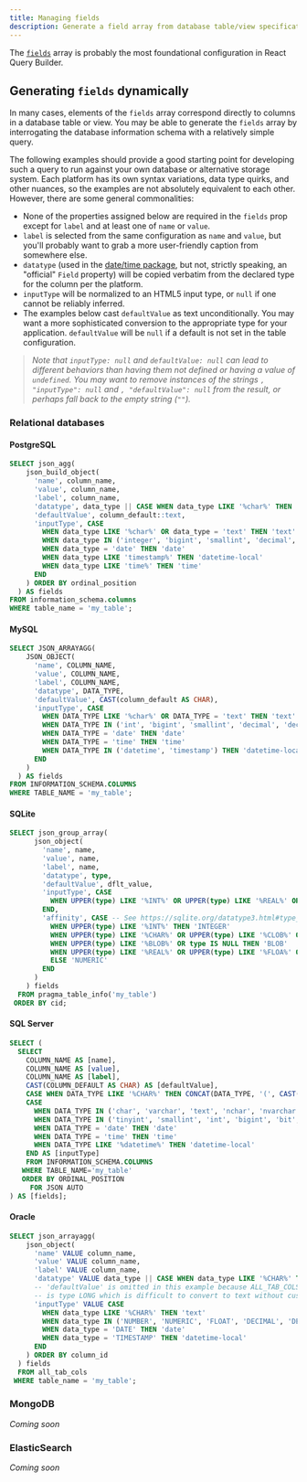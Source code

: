 ```yaml
---
title: Managing fields
description: Generate a field array from database table/view specification
---
```


The [`fields`](../components/querybuilder#fields) array is probably the most foundational configuration in React Query Builder.

<!--
TODO: Review each property in detail.
```ts
interface Field {
  id?: string; // The field identifier (if not provided, `name` will be used)
  name: string; // The field name (REQUIRED)
  label: string; // The field label (REQUIRED)
  operators?: OptionList<Operator>[]; // Array of operators (if not provided, `getOperators()` will be used)
  valueEditorType?: ValueEditorType; // Value editor type for this field (if not provided, `getValueEditorType()` will be used)
  inputType?: string | null; // @type attribute for the <input /> rendered by ValueEditor, e.g. 'text', 'number', or 'date' (if not provided, `getInputType()` will be used)
  values?: OptionList; // Array of value options, applicable when valueEditorType is 'select', 'radio', or 'multiselect' (if not provided, `getValues()` will be used)
  defaultOperator?: string; // Default operator for this field (if not provided, `getDefaultOperator()` will be used)
  defaultValue?: any; // Default value for this field (if not provided, `getDefaultValue()` will be used)
  placeholder?: string; // Placeholder text for the value editor when this field is selected
  validator?: RuleValidator; // Validation function for rules that specify this field
  valueSources?: ValueSources | ((operator: string) => ValueSources); // List of allowed value sources (must contain "value", "field", or both)
  comparator?: string | ((f: Field, operator: string) => boolean); // Determines which (other) fields to include in the list when the rule's valueSource is "field"
  className?: Classname; // Assigned to rules where this field is selected
  separator?: ReactNode; // Rendered between multiple value editors, e.g. when the operator is "between" or "notBetween"
}
```
-->

## Generating `fields` dynamically

In many cases, elements of the `fields` array correspond directly to columns in a database table or view. You may be able to generate the `fields` array by interrogating the database information schema with a relatively simple query.

The following examples should provide a good starting point for developing such a query to run against your own database or alternative storage system. Each platform has its own syntax variations, data type quirks, and other nuances, so the examples are not absolutely equivalent to each other. However, there are some general commonalities:

- None of the properties assigned below are required in the `fields` prop except for `label` and at least one of `name` or `value`.
- `label` is selected from the same configuration as `name` and `value`, but you'll probably want to grab a more user-friendly caption from somewhere else.
- `datatype` (used in the [date/time package](../datetime), but not, strictly speaking, an "official" `Field` property) will be copied verbatim from the declared type for the column per the platform.
- `inputType` will be normalized to an HTML5 input type, or `null` if one cannot be reliably inferred.
- The examples below cast `defaultValue` as text unconditionally. You may want a more sophisticated conversion to the appropriate type for your application. `defaultValue` will be `null` if a default is not set in the table configuration.

> _Note that `inputType: null` and `defaultValue: null` can lead to different behaviors than having them not defined or having a value of `undefined`. You may want to remove instances of the strings `, "inputType": null` and `, "defaultValue": null` from the result, or perhaps fall back to the empty string (`""`)._

### Relational databases

#### PostgreSQL

```sql
SELECT json_agg(
    json_build_object(
      'name', column_name,
      'value', column_name,
      'label', column_name,
      'datatype', data_type || CASE WHEN data_type LIKE '%char%' THEN '(' || character_maximum_length || ')' END,
      'defaultValue', column_default::text,
      'inputType', CASE
        WHEN data_type LIKE '%char%' OR data_type = 'text' THEN 'text'
        WHEN data_type IN ('integer', 'bigint', 'smallint', 'decimal', 'numeric', 'real', 'double precision') THEN 'number'
        WHEN data_type = 'date' THEN 'date'
        WHEN data_type LIKE 'timestamp%' THEN 'datetime-local'
        WHEN data_type LIKE 'time%' THEN 'time'
      END
    ) ORDER BY ordinal_position
  ) AS fields
FROM information_schema.columns
WHERE table_name = 'my_table';
```

#### MySQL

```sql
SELECT JSON_ARRAYAGG(
    JSON_OBJECT(
      'name', COLUMN_NAME,
      'value', COLUMN_NAME,
      'label', COLUMN_NAME,
      'datatype', DATA_TYPE,
      'defaultValue', CAST(column_default AS CHAR),
      'inputType', CASE
        WHEN DATA_TYPE LIKE '%char%' OR DATA_TYPE = 'text' THEN 'text'
        WHEN DATA_TYPE IN ('int', 'bigint', 'smallint', 'decimal', 'dec', 'fixed', 'numeric', 'float', 'double', 'double precision') THEN 'number'
        WHEN DATA_TYPE = 'date' THEN 'date'
        WHEN DATA_TYPE = 'time' THEN 'time'
        WHEN DATA_TYPE IN ('datetime', 'timestamp') THEN 'datetime-local'
      END
    )
  ) AS fields
FROM INFORMATION_SCHEMA.COLUMNS
WHERE TABLE_NAME = 'my_table';
```

#### SQLite

```sql
SELECT json_group_array(
      json_object(
        'name', name,
        'value', name,
        'label', name,
        'datatype', type,
        'defaultValue', dflt_value,
        'inputType', CASE
          WHEN UPPER(type) LIKE '%INT%' OR UPPER(type) LIKE '%REAL%' OR UPPER(type) LIKE '%FLOA%' OR UPPER(type) LIKE '%DOUB%' THEN 'number'
        END,
        'affinity', CASE -- See https://sqlite.org/datatype3.html#type_affinity
          WHEN UPPER(type) LIKE '%INT%' THEN 'INTEGER'
          WHEN UPPER(type) LIKE '%CHAR%' OR UPPER(type) LIKE '%CLOB%' OR UPPER(type) LIKE '%TEXT%' THEN 'TEXT'
          WHEN UPPER(type) LIKE '%BLOB%' OR type IS NULL THEN 'BLOB'
          WHEN UPPER(type) LIKE '%REAL%' OR UPPER(type) LIKE '%FLOA%' OR UPPER(type) LIKE '%DOUB%' THEN 'REAL'
          ELSE 'NUMERIC'
        END
      )
    ) fields
  FROM pragma_table_info('my_table')
 ORDER BY cid;
```

#### SQL Server

```sql
SELECT (
  SELECT
    COLUMN_NAME AS [name],
    COLUMN_NAME AS [value],
    COLUMN_NAME AS [label],
    CAST(COLUMN_DEFAULT AS CHAR) AS [defaultValue],
    CASE WHEN DATA_TYPE LIKE '%CHAR%' THEN CONCAT(DATA_TYPE, '(', CAST(ROUND(CHARACTER_MAXIMUM_LENGTH, 0) AS int), ')') ELSE DATA_TYPE END AS [datatype],
    CASE
      WHEN DATA_TYPE IN ('char', 'varchar', 'text', 'nchar', 'nvarchar', 'ntext') THEN 'text'
      WHEN DATA_TYPE IN ('tinyint', 'smallint', 'int', 'bigint', 'bit', 'decimal', 'numeric', 'money', 'smallmoney', 'float', 'real') THEN 'number'
      WHEN DATA_TYPE = 'date' THEN 'date'
      WHEN DATA_TYPE = 'time' THEN 'time'
      WHEN DATA_TYPE LIKE '%datetime%' THEN 'datetime-local'
    END AS [inputType]
    FROM INFORMATION_SCHEMA.COLUMNS
   WHERE TABLE_NAME='my_table'
   ORDER BY ORDINAL_POSITION
     FOR JSON AUTO
) AS [fields];
```

#### Oracle

```sql
SELECT json_arrayagg(
    json_object(
      'name' VALUE column_name,
      'value' VALUE column_name,
      'label' VALUE column_name,
      'datatype' VALUE data_type || CASE WHEN data_type LIKE '%CHAR%' THEN '(' || data_length || ')' END,
      -- 'defaultValue' is omitted in this example because ALL_TAB_COLS.DATA_DEFAULT
      -- is type LONG which is difficult to convert to text without custom functions.
      'inputType' VALUE CASE
        WHEN data_type LIKE '%CHAR%' THEN 'text'
        WHEN data_type IN ('NUMBER', 'NUMERIC', 'FLOAT', 'DECIMAL', 'DEC', 'INTEGER', 'INT', 'SMALLINT') THEN 'number'
        WHEN data_type = 'DATE' THEN 'date'
        WHEN data_type = 'TIMESTAMP' THEN 'datetime-local'
      END
    ) ORDER BY column_id
  ) fields
  FROM all_tab_cols
 WHERE table_name = 'my_table';
```

### MongoDB

_Coming soon_

### ElasticSearch

_Coming soon_
